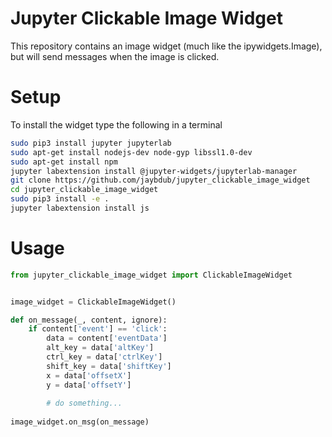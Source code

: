 # Jupyter Clickable Image Widget

This repository contains an image widget (much like the ipywidgets.Image), but will send messages when the image is clicked.

# Setup

To install the widget type the following in a terminal

```bash
sudo pip3 install jupyter jupyterlab
sudo apt-get install nodejs-dev node-gyp libssl1.0-dev
sudo apt-get install npm
jupyter labextension install @jupyter-widgets/jupyterlab-manager
git clone https://github.com/jaybdub/jupyter_clickable_image_widget
cd jupyter_clickable_image_widget
sudo pip3 install -e .
jupyter labextension install js
```

# Usage

```python
from jupyter_clickable_image_widget import ClickableImageWidget


image_widget = ClickableImageWidget()

def on_message(_, content, ignore):
    if content['event'] == 'click':
        data = content['eventData']
        alt_key = data['altKey']
        ctrl_key = data['ctrlKey']
        shift_key = data['shiftKey']
        x = data['offsetX']
        y = data['offsetY']
        
        # do something...
        
image_widget.on_msg(on_message)
```
